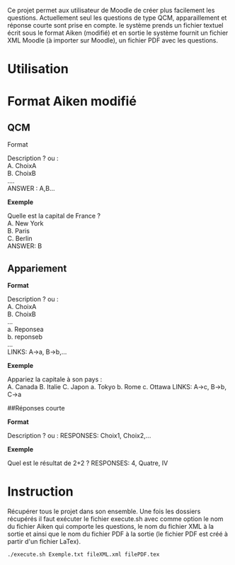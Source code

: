 Ce projet permet aux utilisateur de Moodle de créer plus facilement les questions. Actuellement seul les questions de type QCM, apparaillement et réponse courte sont prise en compte. 
le système prends un fichier textuel écrit sous le format Aiken (modifié) et en sortie le système fournit un fichier XML Moodle (à importer sur Moodle), un fichier PDF avec les questions.

# Utilisation

  # Format Aiken modifié
  ## QCM
  Format

Description ? ou :\
A. ChoixA \
B. ChoixB\
.... \
ANSWER : A,B...

**Exemple**

Quelle est la capital de France ?\
A. New York\
B. Paris\
C. Berlin\
ANSWER: B

  ## Appariement
**Format**

Description ? ou :\
A. ChoixA\
B. ChoixB\
...\
a. Reponsea\
b. reponseb\
...\
LINKS: A->a, B->b,...

**Exemple**

Appariez la capitale à son pays :\
A. Canada
B. Italie
C. Japon
a. Tokyo
b. Rome
c. Ottawa
LINKS: A->c, B->b, C->a

  ##Réponses courte
  
**Format**

Description ? ou :
RESPONSES: Choix1, Choix2,...

**Exemple**

Quel est le résultat de 2+2 ?
RESPONSES: 4, Quatre, IV


# Instruction

Récupérer tous le projet dans son ensemble. Une fois les dossiers récupérés il faut exécuter le fichier execute.sh avec comme option le nom du fichier Aiken qui comporte les questions, le nom du fichier XML à la sortie et ainsi que le nom du fichier PDF à la sortie (le fichier PDF est créé à partir d'un fichier LaTex).

  `./execute.sh Exemple.txt fileXML.xml filePDF.tex`




